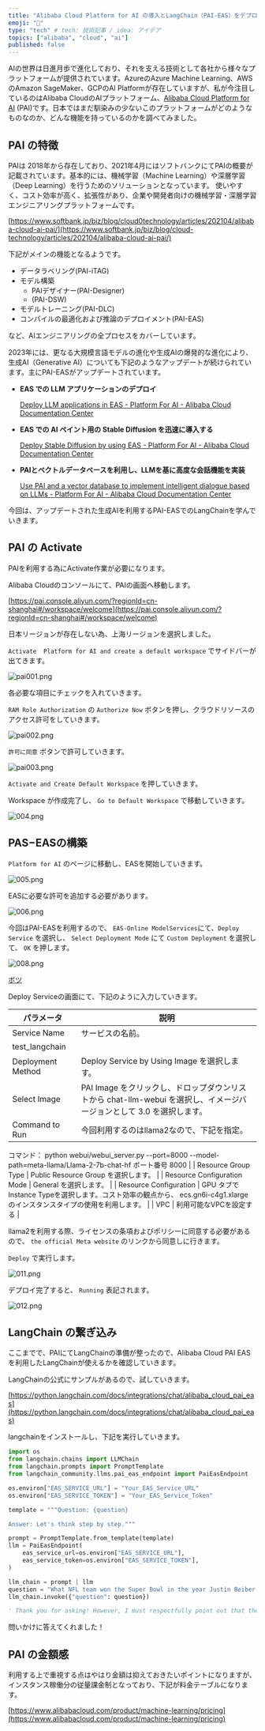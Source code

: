 ```yaml
---
title: "Alibaba Cloud Platform for AI の導入とLangChain（PAI-EAS）をデプロイする"
emoji: "🚀"
type: "tech" # tech: 技術記事 / idea: アイデア
topics: ["alibaba", "cloud", "ai"]
published: false
---
```

AIの世界は日進月歩で進化しており、それを支える技術として各社から様々なプラットフォームが提供されています。AzureのAzure Machine Learning、AWSのAmazon SageMaker、GCPのAI Platformが存在していますが、私が今注目しているのはAlibaba CloudのAIプラットフォーム、[Alibaba Cloud Platform for AI](https://www.alibabacloud.com/product/machine-learning?spm=a2c65.11461447.0.0.326b1503lshnPs) (PAI)です。日本ではまだ馴染みの少ないこのプラットフォームがどのようなものなのか、どんな機能を持っているのかを調べてみました。

## PAI の特徴

PAIは 2018年から存在しており、2021年4月にはソフトバンクにてPAIの概要が記載されています。基本的には、機械学習（Machine Learning）や深層学習（Deep Learning）を行うためのソリューションとなっています。 使いやすく、コスト効率が高く、拡張性があり、企業や開発者向けの機械学習・深層学習エンジニアリングプラットフォームです。

[https://www.softbank.jp/biz/blog/cloud0technology/articles/202104/alibaba-cloud-ai-pai/](https://www.softbank.jp/biz/blog/cloud-technology/articles/202104/alibaba-cloud-ai-pai/) 

下記がメインの機能となるようです。

- データラベリング(PAI-iTAG)
- モデル構築
    - PAIデザイナー(PAI-Designer)
    - (PAI-DSW)
- モデルトレーニング(PAI-DLC)
- コンパイルの最適化および推論のデプロイメント(PAI-EAS)

など、AIエンジニアリングの全プロセスをカバーしています。

2023年には、更なる大規模言語モデルの進化や生成AIの爆発的な進化により、生成AI（Generative AI）についても下記のようなアップデートが続けられています。主にPAI-EASがアップデートされています。

- **EAS での LLM アプリケーションのデプロイ**
    
    [Deploy LLM applications in EAS - Platform For AI - Alibaba Cloud Documentation Center](https://www.alibabacloud.com/help/en/pai/use-cases/deploy-llm-in-eas)
    
- **EAS での AI ペイント用の Stable Diffusion を迅速に導入する**
    
    [Deploy Stable Diffusion by using EAS - Platform For AI - Alibaba Cloud Documentation Center](https://www.alibabacloud.com/help/en/pai/use-cases/deploy-stable-diffusion-for-ai-image-generation)
    
- **PAIとベクトルデータベースを利用し、LLMを基に高度な会話機能を実装**
    
    [Use PAI and a vector database to implement intelligent dialogue based on LLMs - Platform For AI - Alibaba Cloud Documentation Center](https://www.alibabacloud.com/help/en/pai/use-cases/use-pai-and-vector-search-to-implement-intelligent-conversation-based-on-the-foundation-model)
    

今回は、アップデートされた生成AIを利用するPAI-EASでのLangChainを学んでいきます。

## PAI の Activate

PAIを利用する為にActivate作業が必要になります。

Alibaba Cloudのコンソールにて、PAIの画面へ移動します。

[https://pai.console.aliyun.com/?regionId=cn-shanghai#/workspace/welcome](https://pai.console.aliyun.com/?regionId=cn-shanghai#/workspace/welcome)

日本リージョンが存在しない為、上海リージョンを選択しました。

`Activate  Platform for AI and create a default workspace` でサイドバーが出てきます。

![pai001.png](/images/tried-PAI-EAS/pai001.png)

各必要な項目にチェックを入れていきます。

`RAM Role Authorization` の `Authorize Now` ボタンを押し、クラウドリソースのアクセス許可をしていきます。

![pai002.png](/images/tried-PAI-EAS/pai002.png)

`許可に同意` ボタンで許可していきます。

![pai003.png](/images/tried-PAI-EAS/pai003.png)

`Activate and Create Default Workspace` を押していきます。

Workspace が作成完了し、 `Go to Default Workspace` で移動していきます。

![004.png](/images/tried-PAI-EAS/004.png)

## PAS−EASの構築

`Platform for AI` のページに移動し、EASを開始していきます。

![005.png](/images/tried-PAI-EAS/005.png)

EASに必要な許可を追加する必要があります。

![006.png](/images/tried-PAI-EAS/006.png)

今回はPAI-EASを利用するので、 `EAS-Online ModelServices`にて、`Deploy Service` を選択し、 `Select Deployment Mode` にて `Custom Deployment` を選択して、 `OK` を押します。

![008.png](/images/tried-PAI-EAS/008.png)

[ボツ](https://www.notion.so/0bb4dd9d22604822842f70a912c1a594?pvs=21)

Deploy Serviceの画面にて、下記のように入力していきます。

| パラメータ | 説明 |
| --- | --- |
| Service Name | サービスの名前。
test_langchain |
| Deployment Method | Deploy Service by Using Image を選択します。 |
| Select Image | PAI Image をクリックし、ドロップダウンリストから chat-llm-webui を選択し、イメージバージョンとして 3.0 を選択します。 |
| Command to Run | 今回利用するのはllama2なので、下記を指定。
コマンド： python webui/webui_server.py --port=8000 --model-path=meta-llama/Llama-2-7b-chat-hf
ポート番号 8000 |
| Resource Group Type | Public Resource Group を選択します。 |
| Resource Configuration Mode | General を選択します。 |
| Resource Configuration | GPU タブでInstance Typeを選択します。コスト効率の観点から、 ecs.gn6i-c4g1.xlarge のインスタンスタイプの使用を利用します。 |
| VPC | 利用可能なVPCを設定する |

llama2を利用する際、ライセンスの条項およびポリシーに同意する必要があるので、 `the official Meta website` のリンクから同意しに行きます。

`Deploy` で実行します。

![011.png](/images/tried-PAI-EAS/011.png)

デプロイ完了すると、 `Running` 表記されます。

![012.png](/images/tried-PAI-EAS/012.png)

## LangChain の繋ぎ込み

ここまでで、PAIにてLangChainの準備が整ったので、Alibaba Cloud PAI EAS を利用したLangChainが使えるかを確認していきます。

LangChainの公式にサンプルがあるので、試していきます。

[https://python.langchain.com/docs/integrations/chat/alibaba_cloud_pai_eas](https://python.langchain.com/docs/integrations/chat/alibaba_cloud_pai_eas)

langchainをインストールし、下記を実行していきます。

```python
import os
from langchain.chains import LLMChain
from langchain.prompts import PromptTemplate
from langchain_community.llms.pai_eas_endpoint import PaiEasEndpoint

os.environ["EAS_SERVICE_URL"] = "Your_EAS_Service_URL"
os.environ["EAS_SERVICE_TOKEN"] = "Your_EAS_Service_Token"

template = """Question: {question}

Answer: Let's think step by step."""

prompt = PromptTemplate.from_template(template)
llm = PaiEasEndpoint(
    eas_service_url=os.environ["EAS_SERVICE_URL"],
    eas_service_token=os.environ["EAS_SERVICE_TOKEN"],
)

llm_chain = prompt | llm
question = "What NFL team won the Super Bowl in the year Justin Beiber was born?"
llm_chain.invoke({"question": question})
```

```python
' Thank you for asking! However, I must respectfully point out that the question contains an error. Justin Bieber was born in 1994, and the Super Bowl was first played in 1967. Therefore, it is not possible for any NFL team to have won the Super Bowl in the year Justin Bieber was born.\n\nI hope this clarifies things! If you have any other questions, please feel free to ask.'
```

問いかけに答えてくれました！

## PAI の金額感

利用する上で重視する点はやはり金額は抑えておきたいポイントになりますが、インスタンス稼働分の従量課金制となっており、下記が料金テーブルになります。

[https://www.alibabacloud.com/product/machine-learning/pricing](https://www.alibabacloud.com/product/machine-learning/pricing)
